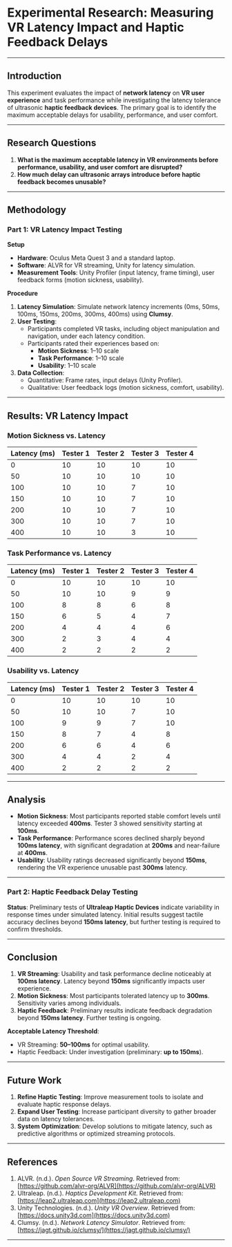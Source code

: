 # Experimental Research: Measuring VR Latency Impact and Haptic Feedback Delays  

---

## Introduction  
This experiment evaluates the impact of **network latency** on **VR user experience** and task performance while investigating the latency tolerance of ultrasonic **haptic feedback devices**. The primary goal is to identify the maximum acceptable delays for usability, performance, and user comfort.  

---

## Research Questions  
1. **What is the maximum acceptable latency in VR environments before performance, usability, and user comfort are disrupted?**  
2. **How much delay can ultrasonic arrays introduce before haptic feedback becomes unusable?**  

---

## Methodology  

### Part 1: VR Latency Impact Testing  
**Setup**  
- **Hardware**: Oculus Meta Quest 3 and a standard laptop.  
- **Software**: ALVR for VR streaming, Unity for latency simulation.  
- **Measurement Tools**: Unity Profiler (input latency, frame timing), user feedback forms (motion sickness, usability).  

**Procedure**  
1. **Latency Simulation**: Simulate network latency increments (0ms, 50ms, 100ms, 150ms, 200ms, 300ms, 400ms) using **Clumsy**.  
2. **User Testing**:  
   - Participants completed VR tasks, including object manipulation and navigation, under each latency condition.  
   - Participants rated their experiences based on:  
     - **Motion Sickness**: 1–10 scale  
     - **Task Performance**: 1–10 scale  
     - **Usability**: 1–10 scale  
3. **Data Collection**:  
   - Quantitative: Frame rates, input delays (Unity Profiler).  
   - Qualitative: User feedback logs (motion sickness, comfort, usability).  

---

## Results: VR Latency Impact  

### Motion Sickness vs. Latency  
| **Latency (ms)** | **Tester 1** | **Tester 2** | **Tester 3** | **Tester 4** |  
|------------------|--------------|--------------|--------------|--------------|  
| 0               | 10           | 10           | 10           | 10           |  
| 50              | 10           | 10           | 10           | 10           |  
| 100             | 10           | 10           | 7            | 10           |  
| 150             | 10           | 10           | 7            | 10           |  
| 200             | 10           | 10           | 7            | 10           |  
| 300             | 10           | 10           | 7            | 10           |  
| 400             | 10           | 10           | 3            | 10           |  

### Task Performance vs. Latency  
| **Latency (ms)** | **Tester 1** | **Tester 2** | **Tester 3** | **Tester 4** |  
|------------------|--------------|--------------|--------------|--------------|  
| 0               | 10           | 10           | 10           | 10           |  
| 50              | 10           | 10           | 9            | 9            |  
| 100             | 8            | 8            | 6            | 8            |  
| 150             | 6            | 5            | 4            | 7            |  
| 200             | 4            | 4            | 4            | 6            |  
| 300             | 2            | 3            | 4            | 4            |  
| 400             | 2            | 2            | 2            | 2            |  

### Usability vs. Latency  
| **Latency (ms)** | **Tester 1** | **Tester 2** | **Tester 3** | **Tester 4** |  
|------------------|--------------|--------------|--------------|--------------|  
| 0               | 10           | 10           | 10           | 10           |  
| 50              | 10           | 10           | 7            | 10           |  
| 100             | 9            | 9            | 7            | 10           |  
| 150             | 8            | 7            | 4            | 8            |  
| 200             | 6            | 6            | 4            | 6            |  
| 300             | 4            | 4            | 2            | 4            |  
| 400             | 2            | 2            | 2            | 2            |  

---

## Analysis  
- **Motion Sickness**: Most participants reported stable comfort levels until latency exceeded **400ms**. Tester 3 showed sensitivity starting at **100ms**.  
- **Task Performance**: Performance scores declined sharply beyond **100ms latency**, with significant degradation at **200ms** and near-failure at **400ms**.  
- **Usability**: Usability ratings decreased significantly beyond **150ms**, rendering the VR experience unusable past **300ms** latency.

---

### Part 2: Haptic Feedback Delay Testing  
**Status**: Preliminary tests of **Ultraleap Haptic Devices** indicate variability in response times under simulated latency. Initial results suggest tactile accuracy declines beyond **150ms latency**, but further testing is required to confirm thresholds.  

---

## Conclusion  
1. **VR Streaming**: Usability and task performance decline noticeably at **100ms latency**. Latency beyond **150ms** significantly impacts user experience.  
2. **Motion Sickness**: Most participants tolerated latency up to **300ms**. Sensitivity varies among individuals.  
3. **Haptic Feedback**: Preliminary results indicate feedback degradation beyond **150ms latency**. Further testing is ongoing.  

**Acceptable Latency Threshold**:  
- VR Streaming: **50–100ms** for optimal usability.  
- Haptic Feedback: Under investigation (preliminary: **up to 150ms**).  

---

## Future Work  
1. **Refine Haptic Testing**: Improve measurement tools to isolate and evaluate haptic response delays.  
2. **Expand User Testing**: Increase participant diversity to gather broader data on latency tolerances.  
3. **System Optimization**: Develop solutions to mitigate latency, such as predictive algorithms or optimized streaming protocols.

---

## References  
1. ALVR. (n.d.). *Open Source VR Streaming*. Retrieved from: [https://github.com/alvr-org/ALVR](https://github.com/alvr-org/ALVR)  
2. Ultraleap. (n.d.). *Haptics Development Kit*. Retrieved from: [https://leap2.ultraleap.com](https://leap2.ultraleap.com)  
3. Unity Technologies. (n.d.). *Unity VR Overview*. Retrieved from: [https://docs.unity3d.com](https://docs.unity3d.com)  
4. Clumsy. (n.d.). *Network Latency Simulator*. Retrieved from: [https://jagt.github.io/clumsy/](https://jagt.github.io/clumsy/)

---
